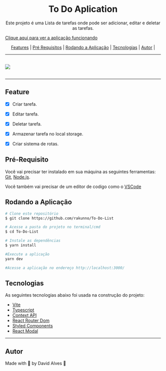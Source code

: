<h1 align='center'>To Do Aplication</h1>
<p align='center'>Este projeto é uma Lista de tarefas onde pode ser adicionar, editar e deletar as tarefas.</p>
<p><a href='https://rakunnotodolist.netlify.app/'>Clique aqui para ver a aplicação funcionando</a></p>

<p align='center'>
<a href='#feature'>Features</a> |
<a href='#pré-requisito'>Pré Requisitos</a> |
<a href='#pré-requisito'>Rodando a Aplicação</a> |
<a href='#pré-requisito'>Tecnologias</a> |
<a href='#pré-requisito'>Autor</a> |
</p>
<hr>
<br>
<a href='https://rakunnotodolist.netlify.app/'>
<img src='./github/todo.gif'>
</a>
<br>
<br>
<hr>

 ## Feature

- [x] Criar tarefa.
- [x] Editar tarefa.
- [x] Deletar tarefa.
- [x] Armazenar tarefa no local storage.
- [x] Criar sistema de rotas.


## Pré-Requisito

Você vai precisar ter instalado em sua máquina as seguintes ferramentas: <a href='https://git-scm.com/'>Git</a>, <a href='https://nodejs.org/en/'>Node.js</a>.

Você também vai precisar de um editor de codigo como o <a href='https://code.visualstudio.com/'>VSCode</a>

## Rodando a Aplicação
```bash
# Clone este repositório
$ git clone https://github.com/rakunno/To-Do-List

# Acesse a pasta do projeto no terminal/cmd
$ cd To-Do-List

# Instale as dependências
$ yarn install

#Execute a aplicação
yarn dev

#Acesse a aplicação no endereço http://localhost:3000/
```

## Tecnologias
As seguintes tecnologias abaixo foi usada na construção do projeto:

- <a href='https://vitejs.dev/'>Vite</a>
- <a href='https://www.typescriptlang.org/'>Typescript</a>
- <a href='https://pt-br.reactjs.org/docs/context.html'>Context API</a>
- <a href='https://v5.reactrouter.com/web/guides/quick-start'>React Router Dom</a>
- <a href='https://styled-components.com/'>Styled Components</a>
- <a href='https://github.com/reactjs/react-modal'>React Modal</a>
<hr>

## Autor
Made with 💜 by David Alves 👋